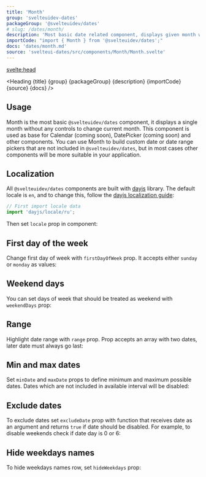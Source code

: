 ```yaml
---
title: 'Month'
group: 'svelteuidev-dates'
packageGroup: '@svelteuidev/dates'
# slug: /dates/month/
description: 'Most basic date related component, displays given month with optional weekdays row'
importCode: "import { Month } from '@svelteuidev/dates';"
docs: 'dates/month.md'
source: 'svelteui-dates/src/components/Month/Month.svelte'
---
```


<script lang='ts'>
  import { Demo, MonthDemos } from "@svelteuidev/demos";
  import { Heading } from "$lib/components";
</script>

<svelte:head>
  <title>{title} - SvelteUI</title>
</svelte:head>

<Heading {title} {group} {packageGroup} {description} {importCode} {source} {docs} />

## Usage

Month is the most basic `@svelteuidev/dates` component, it displays a single month without any controls to change current month. This component is used as base for Calendar (coming soon), DatePicker (coming soon) and other components. You can use Month to build custom date or date range pickers that are not included in `@svelteuidev/dates`, but in most cases other components will be more suitable in your application.

<Demo demo={MonthDemos.usage} />

## Localization

All `@svelteuidev/dates` components are built with [dayjs](https://day.js.org/) library.
The default locale is `en`, and to change this, follow the [dayjs localization guide](https://day.js.org/docs/en/i18n/loading-into-nodejs):

```js
// First import locale data
import 'dayjs/locale/ru';
```

Then set `locale` prop in component:

<Demo demo={MonthDemos.localization} />

## First day of the week

Change first day of week with `firstDayOfWeek` prop. It accepts either `sunday` or `monday` as values:

<Demo demo={MonthDemos.firstDaySunday} />

## Weekend days

You can set days of week that should be treated as weekend with `weekendDays` prop:

<Demo demo={MonthDemos.weekendDays} />

## Range

Highlight date range with `range` prop. Prop accepts an array with two dates, later date must always go last:

<Demo demo={MonthDemos.range} />

## Min and max dates

Set `minDate` and `maxDate` props to define minimum and maximum possible dates.
Dates which are not included in available interval will be disabled:

<Demo demo={MonthDemos.boundaries} />

## Exclude dates

To exclude dates set `excludeDate` prop with function that receives date as an argument and returns
`true` if date should be disabled. For example, to disable weekends check if date day is 0 or 6:

<Demo demo={MonthDemos.exclude} />

## Hide weekdays names

To hide weekdays names row, set `hideWeekdays` prop:

<Demo demo={MonthDemos.weekdays} />
